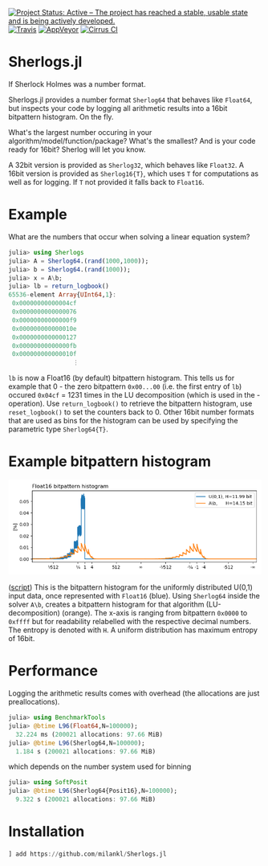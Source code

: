[![Project Status: Active – The project has reached a stable, usable state and is being actively developed.](https://img.shields.io/badge/repo_status-active-brightgreen?style=flat-square)](https://www.repostatus.org/#active)
[![Travis](https://img.shields.io/travis/com/milankl/Sherlogs.jl?label=Linux%20%26%20osx&logo=travis&style=flat-square)](https://travis-ci.com/milankl/Sherlogs.jl)
[![AppVeyor](https://img.shields.io/appveyor/ci/milankl/Sherlogs-jl?label=Windows&logo=appveyor&logoColor=white&style=flat-square)](https://ci.appveyor.com/project/milankl/Sherlogs-jl)
[![Cirrus CI](https://img.shields.io/cirrus/github/milankl/Sherlogs.jl?label=FreeBSD&logo=cirrus-ci&logoColor=white&style=flat-square)](https://cirrus-ci.com/github/milankl/Sherlogs.jl)

# Sherlogs.jl
If Sherlock Holmes was a number format.

Sherlogs.jl provides a number format `Sherlog64` that behaves like `Float64`, but inspects your code by logging all arithmetic results into a 16bit bitpattern histogram. On the fly.

What's the largest number occuring in your algorithm/model/function/package? What's the smallest? And is your code ready for 16bit? Sherlog will let you know.

A 32bit version is provided as `Sherlog32`, which behaves like `Float32`.
A 16bit version is provided as `Sherlog16{T}`, which uses `T` for computations as well as for logging. If `T` not provided it falls back to `Float16`.

# Example

What are the numbers that occur when solving a linear equation system?

```julia
julia> using Sherlogs
julia> A = Sherlog64.(rand(1000,1000));
julia> b = Sherlog64.(rand(1000));
julia> x = A\b;
julia> lb = return_logbook()
65536-element Array{UInt64,1}:
 0x00000000000004cf
 0x0000000000000076
 0x00000000000000f9
 0x000000000000010e
 0x0000000000000127
 0x00000000000000fb
 0x000000000000010f
                  ⋮
```
`lb` is now a Float16 (by default) bitpattern histogram. This tells us for example that  0 - the zero bitpattern `0x00...00` (i.e. the first entry of `lb`) occured `0x04cf` = 1231 times in the LU decomposition (which is used in the \-operation). Use `return_logbook()` to retrieve the bitpattern histogram, use `reset_logbook()` to set the counters back to 0. Other 16bit number formats that are used as bins for the histogram can be used by specifying the parametric type `Sherlog64{T}`.

# Example bitpattern histogram
![bitpattern](figs/matrixsolve.png?raw=true "Bitpattern Histogram")

([script](https://github.com/milankl/example/matrix_solve.jl)) This is the bitpattern histogram for the uniformly distributed U(0,1) input data, once represented with `Float16` (blue). Using `Sherlog64` inside the solver `A\b`, creates a bitpattern histogram for that algorithm (LU-decomposition) (orange).
The x-axis is ranging from bitpattern `0x0000` to `0xffff` but for readability relabelled with the respective decimal numbers. The entropy is denoted with `H`. A uniform distribution has maximum entropy of 16bit.

# Performance

Logging the arithmetic results comes with overhead (the allocations are just preallocations).
```julia
julia> using BenchmarkTools
julia> @btime L96(Float64,N=100000);
  32.224 ms (200021 allocations: 97.66 MiB)
julia> @btime L96(Sherlog64,N=100000);
  1.184 s (200021 allocations: 97.66 MiB)
```
which depends on the number system used for binning
```julia
julia> using SoftPosit
julia> @btime L96(Sherlog64{Posit16},N=100000);
  9.322 s (200021 allocations: 97.66 MiB)
```

# Installation
```julia
] add https://github.com/milankl/Sherlogs.jl
```
